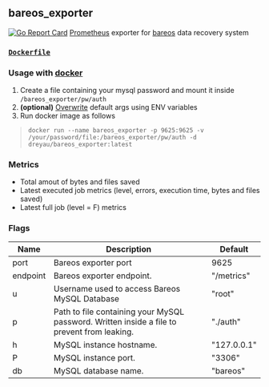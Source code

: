 ## bareos_exporter
[![Go Report Card](https://goreportcard.com/badge/github.com/dreyau/bareos_exporter)](https://goreportcard.com/report/github.com/dreyau/bareos_exporter)
[Prometheus](https://github.com/prometheus) exporter for [bareos](https://github.com/bareos) data recovery system

### [`Dockerfile`](https://github.com/dreyau/bareos_exporter/blob/master/Dockerfile)

### Usage with [docker](https://hub.docker.com/r/dreyau/bareos_exporter)
1. Create a file containing your mysql password and mount it inside `/bareos_exporter/pw/auth`
2. **(optional)** [Overwrite](https://docs.docker.com/engine/reference/run/#env-environment-variables) default args using ENV variables
3. Run docker image as follows
>`docker run --name bareos_exporter -p 9625:9625 -v /your/password/file:/bareos_exporter/pw/auth -d dreyau/bareos_exporter:latest`

### Metrics

- Total amout of bytes and files saved
- Latest executed job metrics (level, errors, execution time, bytes and files saved)
- Latest full job (level = F) metrics

### Flags

Name    | Description                                                                                 | Default
--------|---------------------------------------------------------------------------------------------|----------------------
port    | Bareos exporter port                                                                        | 9625
endpoint| Bareos exporter endpoint.                                                                   | "/metrics"
u       | Username used to access Bareos MySQL Database                                               | "root"
p       | Path to file containing your MySQL password. Written inside a file to prevent from leaking. | "./auth"
h       | MySQL instance hostname.                                                                    | "127.0.0.1"
P       | MySQL instance port.                                                                        | "3306"
db      | MySQL database name.                                                                        | "bareos"